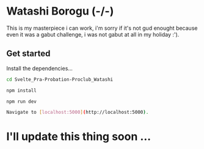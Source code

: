 # Watashi Borogu (-/\-)

This is my masterpiece i can work, i'm sorry if it's not gud enought because even it was a gabut challenge, i was not gabut at all in my holiday :').

## Get started

Install the dependencies...

```bash
cd Svelte_Pra-Probation-Proclub_Watashi

npm install

npm run dev

Navigate to [localhost:5000](http://localhost:5000).
```

# I'll update this thing soon ...
